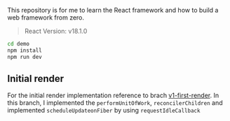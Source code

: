 This repository is for me to learn the React framework and how to build a web framework from zero.

> React Version: v18.1.0

```bash
cd demo
npm install
npm run dev
```

## Initial render

For the initial render implementation reference to brach [v1-first-render](https://github.com/yuyi2583/mini-react/tree/v1-first-render). In this branch, I implemented the `performUnitOfWork`, `reconcilerChildren` and implemented `scheduleUpdateonFiber` by using `requestIdleCallback`
